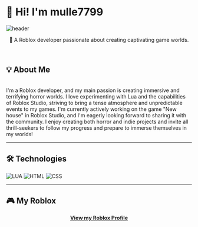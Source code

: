 # 👋 Hi! I'm mulle7799
![header](https://steamuserimages-a.akamaihd.net/ugc/789759207704611075/211E4BC614371FBBEC73160E7B4621FBF66D42B1/?imw=512&amp;imh=301&amp;ima=fit&amp;impolicy=Letterbox&amp;imcolor=%23000000&amp;letterbox=true)
<div align="center">
  <p>🚀 A Roblox developer passionate about creating captivating game worlds.</p>
</div>

<br>

## 💡 About Me

<div align="center">
</div>
<br>
I'm a Roblox developer, and my main passion is creating immersive and terrifying horror worlds. I love experimenting with Lua and the capabilities of Roblox Studio, striving to bring a tense atmosphere and unpredictable events to my games. I'm currently actively working on the game "New house" in Roblox Studio, and I'm eagerly looking forward to sharing it with the community. I enjoy creating both horror and indie projects and invite all thrill-seekers to follow my progress and prepare to immerse themselves in my worlds!

<br>

---

## 🛠️ Technologies

  ![LUA](https://cdn.iconscout.com/icon/free/png-512/free-lua-3628897-3030037.png?f=webp&w=256)
  ![HTML](https://cdn.iconscout.com/icon/free/png-512/free-html-logo-icon-download-in-svg-png-gif-file-formats--brand-company-business-brands-pack-logos-icons-2284975.png?f=webp&w=256) 
  ![CSS](https://cdn.iconscout.com/icon/free/png-512/free-css-logo-icon-download-in-svg-png-gif-file-formats--logos-pack-icons-722685.png?f=webp&w=256)

---

## 🎮 My Roblox

<div align="center">
  <a href="https://www.roblox.com/users/5629224/profile">
    <strong>View my Roblox Profile</strong>
  </a>
</div>

<br>
